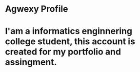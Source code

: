 # Agwexy Profile

# I'am a informatics enginnering college student, this account is created for my portfolio and assingment.



